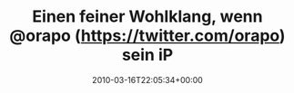 ---
retweeted: false
source: <a href="http://twitter.com" rel="nofollow">Twitter Web Client</a>
entities:
  hashtags: []
  symbols: []
  user_mentions:
  - name: Rap
    screen_name: oRAPo
    indices:
    - '29'
    - '35'
    id_str: '102157232'
    id: '102157232'
  urls: []
display_text_range:
- '0'
- '80'
favorite_count: '0'
id_str: '10589890162'
truncated: false
retweet_count: '0'
id: '10589890162'
created_at: Tue Mar 16 22:05:34 +0000 2010
favorited: false
full_text: Einen feiner Wohlklang, wenn [@orapo](https://twitter.com/orapo) sein iPhone
  nebenan ins Ladeschälchen wirft.
lang: de
tags:
- pesos/twitter
date: '2010-03-16T22:05:34+00:00'
src: https://twitter.com/bascht/status/10589890162
original_url: https://twitter.com/bascht/status/10589890162
type: twitter_tweet
text: Einen feiner Wohlklang, wenn [@orapo](https://twitter.com/orapo) sein iPhone
  nebenan ins Ladeschälchen wirft.
title: Einen feiner Wohlklang, wenn @orapo (https://twitter.com/orapo) sein iP

---